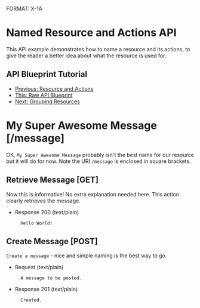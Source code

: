 FORMAT: X-1A

# Named Resource and Actions API 
This API example demonstrates how to name a resource and its actions, to give the reader a better idea about what the resource is used for.

## API Blueprint Tutorial
+ [Previous: Resource and Actions](https://github.com/apiaryio/api-blueprint/blob/master/examples/2.%20Resource%20and%20Actions.md)
+ [This: Raw API Blueprint](https://raw.github.com/apiaryio/api-blueprint/master/examples/3.%20Named%20Resource%20and%20Actions.md)
+ [Next: Grouping Resources](https://github.com/apiaryio/api-blueprint/blob/master/examples/4.%20Grouping%20Resources.md)

# My Super Awesome Message [/message]
OK, `My Super Awesome Message` probably isn't the best name for our resource but it will do for now. Note the URI `/message` is enclosed in square brackets. 

## Retrieve Message [GET]
Now this is informative! No extra explanation needed here. This action clearly retrieves the message.

+ Response 200 (text/plain)

        Hello World!
        
## Create Message [POST]
`Create a message` - nice and simple naming is the best way to go.

+ Request (text/plain)

        A message to be posted.
        
+ Response 201 (text/plain)

        Created.
